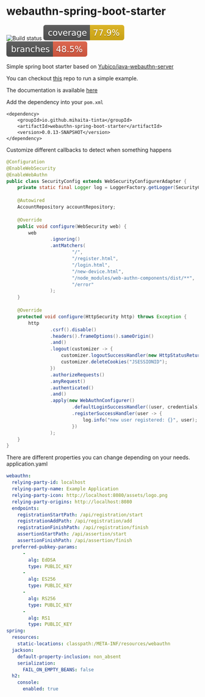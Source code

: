# webauthn-spring-boot-starter
![Build status](https://github.com/mihaita-tinta/spring-boot-starter-webauthn/actions/workflows/maven.yml/badge.svg?branch=main)
![Code coverage](.github/badges/jacoco.svg)
![Code coverage](.github/badges/branches.svg)

Simple spring boot starter based on [Yubico/java-webauthn-server](https://github.com/Yubico/java-webauthn-server)

You can checkout [this](https://github.com/mihaita-tinta/spring-boot-starter-webauthn-demo) repo to run a simple example.

The documentation is available [here](https://webauthn-spring-boot-starter.glitch.me/)

Add the dependency into your `pom.xml`
```
<dependency>
    <groupId>io.github.mihaita-tinta</groupId>
    <artifactId>webauthn-spring-boot-starter</artifactId>
    <version>0.0.13-SNAPSHOT</version>
</dependency>
```
Customize different callbacks to detect when something happens

```java
@Configuration
@EnableWebSecurity
@EnableWebAuthn
public class SecurityConfig extends WebSecurityConfigurerAdapter {
    private static final Logger log = LoggerFactory.getLogger(SecurityConfig.class);

    @Autowired
    AccountRepository accountRepository;

    @Override
    public void configure(WebSecurity web) {
        web
                .ignoring()
                .antMatchers(
                        "/",
                        "/register.html",
                        "/login.html",
                        "/new-device.html",
                        "/node_modules/web-authn-components/dist/**",
                        "/error"
                );
    }

    @Override
    protected void configure(HttpSecurity http) throws Exception {
        http
                .csrf().disable()
                .headers().frameOptions().sameOrigin()
                .and()
                .logout(customizer -> {
                    customizer.logoutSuccessHandler(new HttpStatusReturningLogoutSuccessHandler());
                    customizer.deleteCookies("JSESSIONID");
                })
                .authorizeRequests()
                .anyRequest()
                .authenticated()
                .and()
                .apply(new WebAuthnConfigurer()
                        .defaultLoginSuccessHandler((user, credentials) -> log.info("user logged in: {}", user))
                        .registerSuccessHandler(user -> {
                            log.info("new user registered: {}", user);
                        })
                );
    }
}

```

There are different properties you can change depending on your needs.
application.yaml

```yaml
webauthn:
  relying-party-id: localhost
  relying-party-name: Example Application
  relying-party-icon: http://localhost:8080/assets/logo.png
  relying-party-origins: http://localhost:8080
  endpoints:
    registrationStartPath: /api/registration/start
    registrationAddPath: /api/registration/add
    registrationFinishPath: /api/registration/finish
    assertionStartPath: /api/assertion/start
    assertionFinishPath: /api/assertion/finish
  preferred-pubkey-params:
      -
        alg: EdDSA
        type: PUBLIC_KEY
      -
        alg: ES256
        type: PUBLIC_KEY
      -
        alg: RS256
        type: PUBLIC_KEY
      -
        alg: RS1
        type: PUBLIC_KEY
spring:
  resources:
    static-locations: classpath:/META-INF/resources/webauthn
  jackson:
    default-property-inclusion: non_absent
    serialization:
      FAIL_ON_EMPTY_BEANS: false
  h2:
    console:
      enabled: true
```
